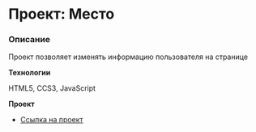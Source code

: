# Проект: Место

### Описание

Проект позволяет изменять информацию пользователя на странице

**Технологии**

HTML5, CCS3, JavaScript

**Проект**

* [Ссылка на проект](https://aaronio777.github.io/mesto/)


